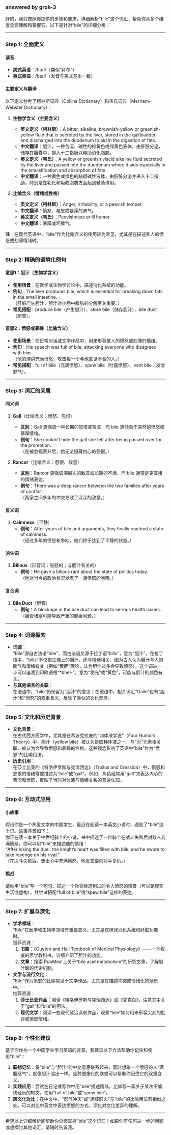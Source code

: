 ### answered by grok-3
好的，我将按照你提供的步骤和要求，详细解析“bile”这个词汇，帮助你从多个维度全面理解和掌握它。以下是针对“bile”的详细分析：

---

### **Step 1: 全面定义**

#### **读音**
- **美式英语**：/baɪl/（类似“拜尔”）
- **英式英语**：/baɪl/（发音与美式基本一致）

#### **主要定义与翻译**
以下定义参考了柯林斯词典（Collins Dictionary）和韦氏词典（Merriam-Webster Dictionary）：

1. **生物学含义（主要含义）**
   - **英文定义（柯林斯）**：A bitter, alkaline, brownish-yellow or greenish-yellow fluid that is secreted by the liver, stored in the gallbladder, and discharged into the duodenum to aid in the digestion of fats.
   - **中文翻译**：胆汁，一种苦涩、碱性的棕黄色或绿黄色液体，由肝脏分泌，储存在胆囊中，排入十二指肠以帮助消化脂肪。
   - **英文定义（韦氏）**：A yellow or greenish viscid alkaline fluid secreted by the liver and passed into the duodenum where it aids especially in the emulsification and absorption of fats.
   - **中文翻译**：一种黄色或绿色的粘稠碱性液体，由肝脏分泌并进入十二指肠，特别是在乳化和吸收脂肪方面起到辅助作用。

2. **比喻含义（情绪或性格）**
   - **英文定义（柯林斯）**：Anger, irritability, or a peevish temper.
   - **中文翻译**：愤怒、易怒或暴躁的脾气。
   - **英文定义（韦氏）**：Peevishness or ill humor.
   - **中文翻译**：暴躁或坏脾气。

**注**：在现代英语中，“bile”作为比喻含义的使用较为常见，尤其是在描述某人的愤怒或刻薄情绪时。

---

### **Step 2: 精确的语境化例句**

#### **意思1：胆汁（生物学含义）**
- **使用场景**：在医学或生物学讨论中，描述消化系统的功能。
- **例句**：The liver produces bile, which is essential for breaking down fats in the small intestine.  
  （肝脏产生胆汁，胆汁对小肠中脂肪的分解至关重要。）
- **常见搭配**：produce bile（产生胆汁）、store bile（储存胆汁）、bile duct（胆管）。

#### **意思2：愤怒或暴躁（比喻含义）**
- **使用场景**：在日常对话或文学作品中，用来形容某人的愤怒或刻薄的情绪。
- **例句**：His speech was full of bile, attacking everyone who disagreed with him.  
  （他的演讲充满愤怒，攻击每一个与他意见不合的人。）
- **常见搭配**：full of bile（充满愤怒）、spew bile（吐露愤怒）、vent bile（发泄怒气）。

---

### **Step 3: 词汇的亲属**

#### **同义词**
1. **Gall**（比喻含义：愤怒、怨恨）
   - **区别**：Gall 更强调一种长期的怨恨或苦涩，而 bile 更倾向于突然的愤怒或暴躁情绪。
   - **例句**：She couldn’t hide the gall she felt after being passed over for the promotion.  
     （在被忽视晋升后，她无法隐藏内心的怨恨。）

2. **Rancor**（比喻含义：怨恨、敌意）
   - **区别**：Rancor 更强调深层次的敌意或长期的不满，而 bile 通常是更直接的情绪表达。
   - **例句**：There was a deep rancor between the two families after years of conflict.  
     （两家之间多年的冲突导致了深深的敌意。）

#### **反义词**
1. **Calmness**（平静）
   - **例句**：After years of bile and arguments, they finally reached a state of calmness.  
     （经过多年的愤怒和争吵，他们终于达到了平静的状态。）

#### **派生词**
1. **Bilious**（形容词：易怒的；与胆汁有关的）
   - **例句**：He gave a bilious rant about the state of politics today.  
     （他对当今的政治状况发表了一通愤怒的咆哮。）

#### **复合词**
1. **Bile Duct**（胆管）
   - **例句**：A blockage in the bile duct can lead to serious health issues.  
     （胆管堵塞可能导致严重的健康问题。）

---

### **Step 4: 词源探索**

- **词源**：  
  “Bile”源自古法语“bile”，而古法语又源于拉丁语“bilis”，意为“胆汁”。在拉丁语中，“bilis”不仅指生理上的胆汁，还与情绪相关，因为古人认为胆汁与人的脾气和情绪有关（例如“黄胆”理论，认为胆汁过多会导致愤怒）。这个词进一步可以追溯到印欧语根“*bhel-”，意为“发光”或“黄色”，可能与胆汁的颜色有关。
- **与其他语言的关联**：  
  在法语中，“bile”仍保留为“胆汁”的意思；在德语中，相关词汇“Galle”也有“胆汁”和“愤怒”的双重含义，反映了类似的文化观念。

---

### **Step 5: 文化和历史背景**

- **文化背景**：  
  在古代西方医学中，尤其是在希波克拉底的“四体液学说”（Four Humors Theory）中，胆汁（yellow bile）被认为是四种体液之一，与“火”元素相关联，被认为会导致愤怒和暴躁的性格。这种观念影响了英语中“bile”作为“愤怒”的比喻用法。
- **历史引用**：  
  在莎士比亚的《特洛伊罗斯与克瑞西达》（Troilus and Cressida）中，愤怒和怨恨的情绪常被描述为“bile”或“gall”。例如，角色经常用“gall”来表达内心的苦涩和愤怒，反映了当时对体液与情绪关系的普遍认知。

---

### **Step 6: 互动式应用**

#### **小故事**
假设你是一个热爱文学的中国学生，最近在阅读一本英文小说时，遇到了“bile”这个词。故事背景如下：  
你正在读一本关于中世纪骑士的小说，书中描述了一位骑士在战斗失败后对敌人充满愤怒。你可以用“bile”来描述他的情绪：  
“After losing the duel, the knight’s heart was filled with bile, and he swore to take revenge on his rival.”  
（在决斗失败后，骑士心中充满愤怒，他发誓要向对手复仇。）

#### **挑战**
请你用“bile”写一个短句，描述一个你曾经遇到过的令人愤怒的情景（可以是现实生活或虚构），并尝试搭配“full of bile”或“spew bile”这样的表达。

---

### **Step 7: 扩展与深化**

- **学术领域**：  
  “Bile”在医学和生物学领域有重要意义，尤其是在研究消化系统和肝脏功能时。  
  推荐资源：  
  1. **书籍**：《Guyton and Hall Textbook of Medical Physiology》——一本权威的医学教科书，详细介绍了胆汁的功能。
  2. **文章**：搜索 PubMed 上关于“bile acid metabolism”的研究文章，了解胆汁酸的代谢机制。
- **文学与流行文化**：  
  “Bile”作为愤怒的比喻常见于文学作品，尤其是在描述冲突或情绪化的场景中。  
  推荐资源：  
  1. **莎士比亚作品**：阅读《特洛伊罗斯与克瑞西达》或《麦克白》，注意其中关于“gall”和“bile”的用法。
  2. **现代文学**：阅读一些现代政治讽刺作品，观察“bile”如何用来形容尖刻的批评或愤怒情绪。

---

### **Step 8: 个性化建议**

基于你作为一个中国学生学习英语的背景，我建议以下方法帮助你记住和使用“bile”：
1. **联想记忆**：将“bile”与“胆汁”的中文意思联系起来，同时想象一个愤怒的人“满腹怒气”，就像胆汁溢出一样。这种图像化的联想可以帮助你记住它的双重含义。
2. **实践应用**：尝试在日记或写作中用“bile”描述情绪，比如写一篇关于某次不愉快经历的短文，使用“full of bile”或“spew bile”。
3. **跨文化对比**：在中文中，“怒气冲天”或“满腔怒火”与“bile”的比喻用法有相似之处。可以对比中英文中表达愤怒的方式，深化对文化差异的理解。

---

希望以上详细解析能帮助你全面掌握“bile”这个词汇！如果你有任何进一步的问题或想探讨其他词汇，请随时告诉我。